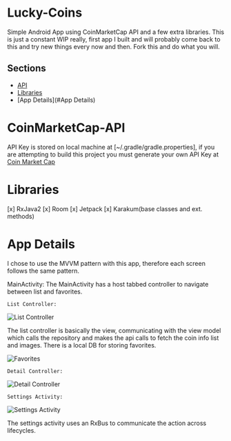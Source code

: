 # Lucky-Coins
Simple Android App using CoinMarketCap API and a few extra libraries. This is just a constant WIP really, first app I
built and will probably come back to this and try new things every now and then. Fork this and do what
you will.


Sections
--------

- [API](#CoinMarketCap-API)
- [Libraries](#Libraries)
- [App Details](#App Details)


# CoinMarketCap-API
API Key is stored on local machine at [~/.gradle/gradle.properties], if you are attempting to build this project you
must generate your own API Key at 
[Coin Market Cap](coinmarketcap.com/api)



# Libraries
[x] RxJava2
[x] Room
[x] Jetpack
[x] Karakum(base classes and ext. methods)

# App Details

I chose to use the MVVM pattern with this app, therefore each screen follows the same pattern. 

MainActivity:
    The MainActivity has a host tabbed controller to navigate between list and favorites.

    List Controller:
![List Controller](imgs/listController.png)

The list controller is basically the view, communicating with the view model which calls the repository and makes the
 api calls to fetch the coin info list and images. There is a local DB for storing favorites.
 
![Favorites](imgs/favorites.gif)
 
    Detail Controller:
![Detail Controller](imgs/detail.png)


    Settings Activity:
![Settings Activity](imgs/settings.png)

The settings activity uses an RxBus to communicate the action across lifecycles. 
    



